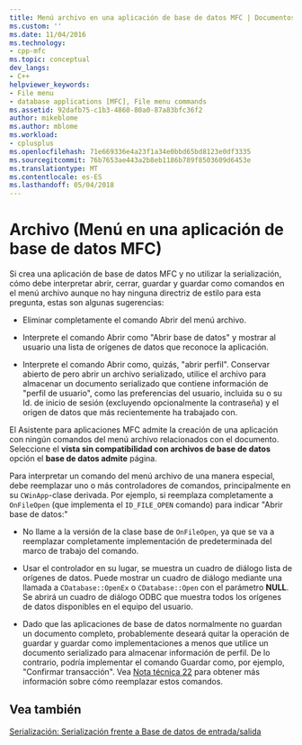 ```yaml
---
title: Menú archivo en una aplicación de base de datos MFC | Documentos de Microsoft
ms.custom: ''
ms.date: 11/04/2016
ms.technology:
- cpp-mfc
ms.topic: conceptual
dev_langs:
- C++
helpviewer_keywords:
- File menu
- database applications [MFC], File menu commands
ms.assetid: 92dafb75-c1b3-4860-80a0-87a83bfc36f2
author: mikeblome
ms.author: mblome
ms.workload:
- cplusplus
ms.openlocfilehash: 71e669336e4a23f1a34e0bbd65bd8123e0df3335
ms.sourcegitcommit: 76b7653ae443a2b8eb1186b789f8503609d6453e
ms.translationtype: MT
ms.contentlocale: es-ES
ms.lasthandoff: 05/04/2018
---
```

# <a name="file-menu-in-an-mfc-database-application"></a>Archivo (Menú en una aplicación de base de datos MFC)
Si crea una aplicación de base de datos MFC y no utilizar la serialización, cómo debe interpretar abrir, cerrar, guardar y guardar como comandos en el menú archivo aunque no hay ninguna directriz de estilo para esta pregunta, estas son algunas sugerencias:  
  
-   Eliminar completamente el comando Abrir del menú archivo.  
  
-   Interprete el comando Abrir como "Abrir base de datos" y mostrar al usuario una lista de orígenes de datos que reconoce la aplicación.  
  
-   Interprete el comando Abrir como, quizás, "abrir perfil". Conservar abierto de pero abrir un archivo serializado, utilice el archivo para almacenar un documento serializado que contiene información de "perfil de usuario", como las preferencias del usuario, incluida su o su Id. de inicio de sesión (excluyendo opcionalmente la contraseña) y el origen de datos que más recientemente ha trabajado con.  
  
 El Asistente para aplicaciones MFC admite la creación de una aplicación con ningún comandos del menú archivo relacionados con el documento. Seleccione el **vista sin compatibilidad con archivos de base de datos** opción el **base de datos admite** página.  
  
 Para interpretar un comando del menú archivo de una manera especial, debe reemplazar uno o más controladores de comandos, principalmente en su `CWinApp`-clase derivada. Por ejemplo, si reemplaza completamente a `OnFileOpen` (que implementa el `ID_FILE_OPEN` comando) para indicar "Abrir base de datos:"  
  
-   No llame a la versión de la clase base de `OnFileOpen`, ya que se va a reemplazar completamente implementación de predeterminada del marco de trabajo del comando.  
  
-   Usar el controlador en su lugar, se muestra un cuadro de diálogo lista de orígenes de datos. Puede mostrar un cuadro de diálogo mediante una llamada a `CDatabase::OpenEx` o `CDatabase::Open` con el parámetro **NULL**. Se abrirá un cuadro de diálogo ODBC que muestra todos los orígenes de datos disponibles en el equipo del usuario.  
  
-   Dado que las aplicaciones de base de datos normalmente no guardan un documento completo, probablemente deseará quitar la operación de guardar y guardar como implementaciones a menos que utilice un documento serializado para almacenar información de perfil. De lo contrario, podría implementar el comando Guardar como, por ejemplo, "Confirmar transacción". Vea [Nota técnica 22](../mfc/tn022-standard-commands-implementation.md) para obtener más información sobre cómo reemplazar estos comandos.  
  
## <a name="see-also"></a>Vea también  
 [Serialización: Serialización frente a Base de datos de entrada/salida](../mfc/serialization-serialization-vs-database-input-output.md)


